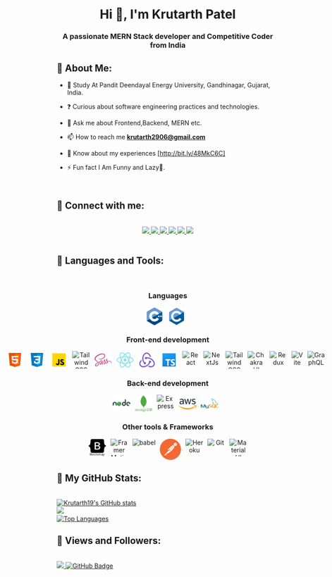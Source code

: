 <h1 align="center">Hi 👋, I'm Krutarth Patel</h1>
<h3 align="center">A passionate MERN Stack developer and Competitive Coder from India</h3>




<h2 align="left">🌟 About Me:</h2>

- 🏫 Study At Pandit Deendayal Energy University, Gandhinagar, Gujarat, India.
  
- ❓ Curious about software engineering practices and technologies.
  
- 💬 Ask me about Frontend,Backend, MERN etc.

- 📫 How to reach me **krutarth2906@gmail.com**

- 📄 Know about my experiences [http://bit.ly/48MkC6C]

- ⚡ Fun fact I Am Funny and Lazy🙂.




<br>
<h2 align="left"> 🌟 Connect with me:</h2>
<br>
<div align="center">


<a href="https://www.leetcode.com/krutarth_45" target="_blank">
<img src="https://img.shields.io/badge/leetcode-%2324292e.svg?&style=for-the-badge&logo=leetcode&logoColor=white alt=github style="margin-bottom: 5px;" />
</a>

<a href="https://auth.geeksforgeeks.org/user/krutarth45" target="_blank">
<img src="https://img.shields.io/badge/geeksforgeeks-%2324292e.svg?&style=for-the-badge&logo=geeksforgeeks&logoColor=white alt=github style="margin-bottom: 5px;" />
</a>



<a href="https://www.threads.net/@krutarth_92" target="_blank">
<img src="https://img.shields.io/badge/threads-%2324292e.svg?&style=for-the-badge&logo=threads&logoColor=white alt=github style="margin-bottom: 5px;" />
</a>
<a href="https://linkedin.com/in/krutarth-patel-653065205" target="_blank">
<img src="https://img.shields.io/badge/linkedin-%231E77B5.svg?&style=for-the-badge&logo=linkedin&logoColor=white alt=linkedin style="margin-bottom: 5px;" />
</a>

<a href="https://www.instagram.com/Krutarth_92/" target="_blank">
<img src="https://img.shields.io/badge/instagram-%2324292e.svg?&style=for-the-badge&logo=instagram&logoColor=white alt=instagram style="margin-bottom: 5px;" />
</a>  
<a href="https://github.com/krutarth19" target="_blank">
<img src="https://img.shields.io/badge/github-%2324292e.svg?&style=for-the-badge&logo=github&logoColor=white alt=github style="margin-bottom: 5px;" />
</a>
</div>  


<br>


<h2 align="left">🌟 Languages and Tools:</h2>
<br>
<div align="center">
  <h3>Languages</h3>
   <div style="display: flex; justify-content: center;">
    <img src="https://raw.githubusercontent.com/devicons/devicon/master/icons/cplusplus/cplusplus-original.svg" alt="C++"  width="40" height="40"  style="margin-right: 10px;">
     <img src="https://raw.githubusercontent.com/devicons/devicon/master/icons/c/c-original.svg" alt="C"  width="40" height="40" alt="Bootstrap" style="margin-right: 10px; ">
    
  </div>

  <h3>Front-end development</h3>
  <div style="display: flex; justify-content: center;">
     <img src="https://github.com/vipulchaudhary16/vipulchaudhary16/blob/main/Images/Tools/icons8-html.svg" alt="HTML" style="margin-right: 10px; width: 40px; height: 40px;">
  <img src="https://github.com/vipulchaudhary16/vipulchaudhary16/blob/main/Images/Tools/icons8-css.svg" alt="CSS" style="margin-right: 10px; width: 40px; height: 40px;">
  <img src="https://github.com/vipulchaudhary16/vipulchaudhary16/blob/main/Images/Tools/icons8-javascript.svg" alt="JavaScript" style="margin-right: 10px; width: 40px; height: 40px;">
  <img src="https://www.vectorlogo.zone/logos/tailwindcss/tailwindcss-icon.svg" alt="TailwindCSS" style="margin-right: 10px; width: 40px; height: 40px;">
  <img src="https://raw.githubusercontent.com/devicons/devicon/master/icons/sass/sass-original.svg" alt="scss" style="margin-right: 10px; width: 40px; height: 40px;">
  <img src="https://github.com/vipulchaudhary16/vipulchaudhary16/blob/main/Images/Tools/icons8-react.svg" alt="ReactJS" style="margin-right: 10px; width: 40px; height: 40px;">
  <img src="https://github.com/vipulchaudhary16/vipulchaudhary16/blob/main/Images/Tools/icons8-redux.svg" alt="Redux" style="margin-right: 10px; width: 40px; height: 40px;">
  <img src="https://github.com/vipulchaudhary16/vipulchaudhary16/blob/main/Images/Tools/icons8-typescript.svg" alt="TypeScript" style="margin-right: 10px; width: 40px; height: 40px;">
  <img src="https://raw.githubusercontent.com/danielcranney/readme-generator/main/public/icons/skills/react-colored.svg" style="margin-right: 10px; width: 40px; height: 40px;" alt="React"/>
  <img src="https://raw.githubusercontent.com/danielcranney/readme-generator/main/public/icons/skills/nextjs-colored-dark.svg" style="margin-right: 10px; width: 40px; height: 40px;" alt="NextJs" />
  <img src="https://raw.githubusercontent.com/danielcranney/readme-generator/main/public/icons/skills/tailwindcss-colored.svg" style="margin-right: 10px; width: 40px; height: 40px;" alt="TailwindCSS" />
  <img src="https://raw.githubusercontent.com/danielcranney/readme-generator/main/public/icons/skills/chakra-colored.svg" style="margin-right: 10px; width: 40px; height: 40px;" alt="Chakra UI" />
  <img src="https://raw.githubusercontent.com/danielcranney/readme-generator/main/public/icons/skills/redux-colored.svg" style="margin-right: 10px; width: 40px; height: 40px;" alt="Redux" />
  <img src="https://raw.githubusercontent.com/danielcranney/readme-generator/main/public/icons/skills/vite-colored.svg" style="margin-right: 10px; width: 40px; height: 40px;" alt="Vite" />
  <img src="https://raw.githubusercontent.com/danielcranney/readme-generator/main/public/icons/skills/graphql-colored.svg" style="margin-right: 10px; width: 40px; height: 40px;" alt="GraphQL" />
</p>
  </div>

  <h3>Back-end development</h3>
  <div style="display: flex; justify-content: center;">
   <img src="https://github.com/vipulchaudhary16/vipulchaudhary16/blob/main/Images/Tools/icons8-nodejs.svg" alt="Node.js" style="margin-right: 10px; width: 40px; height: 40px;">
<img src="https://github.com/vipulchaudhary16/vipulchaudhary16/blob/main/Images/Tools/MongoDB.png" alt="MongoDB" style="margin-right: 10px; width: 40px; height: 40px;">
<img src="https://raw.githubusercontent.com/danielcranney/readme-generator/main/public/icons/skills/express-colored-dark.svg" alt="Express" style="margin-right: 10px; width: 40px; height: 40px;">
<img src="https://github.com/vipulchaudhary16/vipulchaudhary16/blob/main/Images/Tools/icons8-amazon-web-services.svg" alt="AWS" style="margin-right: 10px; width: 40px; height: 40px;">
<img src="https://github.com/vipulchaudhary16/vipulchaudhary16/blob/main/Images/Tools/icons8-mysql.svg" alt="MySQL" style="margin-right: 10px; width: 40px; height: 40px;">

    
  </div>

  <h3>Other tools & Frameworks</h3>
  <div style="display: flex; justify-content: center;">
      <img src="https://raw.githubusercontent.com/devicons/devicon/master/icons/bootstrap/bootstrap-plain-wordmark.svg" width="40" height="40" alt="Bootstrap" style="margin-right: 10px;">
    <img src="https://www.vectorlogo.zone/logos/framer/framer-icon.svg" alt="Framer Motion" width="40" height="40" style="margin-right: 10px;">
    <img src="https://www.vectorlogo.zone/logos/babeljs/babeljs-icon.svg" alt="babel" style="margin-right: 10px;">
    <img src="https://github.com/vipulchaudhary16/vipulchaudhary16/blob/main/Images/Tools/icons8-postman-48.png" alt="Postman" style="margin-right: 10px;">
    <img src="https://raw.githubusercontent.com/danielcranney/readme-generator/main/public/icons/skills/heroku-colored.svg" width="40" height="40" alt="Heroku" style="margin-right: 10px;">
    <img src="https://raw.githubusercontent.com/danielcranney/readme-generator/main/public/icons/skills/git-colored.svg" width="40" height="40" alt="Git" style="margin-right: 10px;">
    <img src="https://raw.githubusercontent.com/danielcranney/readme-generator/main/public/icons/skills/materialui-colored.svg" width="40" height="40" alt="Material UI">
  </div> 
</div>

<h2 align="left"> 🌟 My GitHub Stats:</h2>
<br>
<a href="http://www.github.com/Krutarth19"><img src="https://github-readme-stats.vercel.app/api?username=Krutarth19&show_icons=true&hide=&count_private=true&title_color=6366f1&text_color=ffffff&icon_color=6366f1&bg_color=171717&hide_border=true&show_icons=true" alt="Krutarth19's GitHub stats" /></a>
<br/><a href="http://www.github.com/Krutarth19"><img src="https://github-readme-streak-stats.herokuapp.com/?user=Krutarth19&stroke=ffffff&background=171717&ring=6366f1&fire=6366f1&currStreakNum=ffffff&currStreakLabel=6366f1&sideNums=ffffff&sideLabels=ffffff&dates=ffffff&hide_border=true" /></a>
<br/>
<a href="https://github.com/Krutarth19" align="left"><img src="https://github-readme-stats.vercel.app/api/top-langs/?username=Krutarth19&langs_count=10&title_color=6366f1&text_color=ffffff&icon_color=6366f1&bg_color=171717&hide_border=true&locale=en&custom_title=Top%20%Languages" alt="Top Languages" /></a>

<h2 align="left"> 🌟 Views and Followers:</h2>
<br>
<a href="https://github.com/Meghna-DAS/github-profile-views-counter">
    <img src="https://komarev.com/ghpvc/?username=Krutarth19">
</a>
<a href="https://github.com/Krutarth19?tab=followers"><img src="https://img.shields.io/github/followers/Krutarth19?label=Followers&style=social" alt="GitHub Badge"></a>
  




